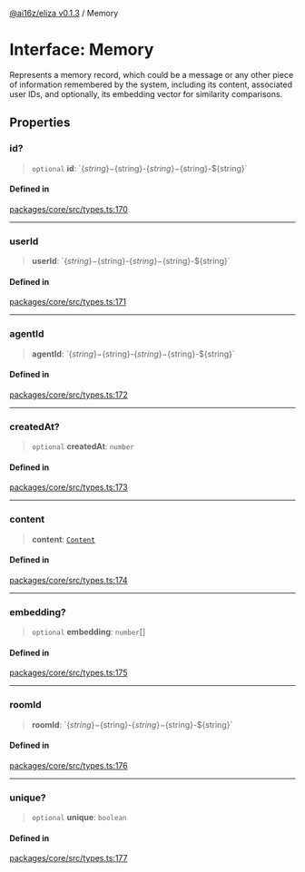 [@ai16z/eliza v0.1.3](../index.md) / Memory

# Interface: Memory

Represents a memory record, which could be a message or any other piece of information remembered by the system, including its content, associated user IDs, and optionally, its embedding vector for similarity comparisons.

## Properties

### id?

> `optional` **id**: \`$\{string\}-$\{string\}-$\{string\}-$\{string\}-$\{string\}\`

#### Defined in

[packages/core/src/types.ts:170](https://github.com/ai16z/eliza/blob/main/packages/core/src/types.ts#L170)

***

### userId

> **userId**: \`$\{string\}-$\{string\}-$\{string\}-$\{string\}-$\{string\}\`

#### Defined in

[packages/core/src/types.ts:171](https://github.com/ai16z/eliza/blob/main/packages/core/src/types.ts#L171)

***

### agentId

> **agentId**: \`$\{string\}-$\{string\}-$\{string\}-$\{string\}-$\{string\}\`

#### Defined in

[packages/core/src/types.ts:172](https://github.com/ai16z/eliza/blob/main/packages/core/src/types.ts#L172)

***

### createdAt?

> `optional` **createdAt**: `number`

#### Defined in

[packages/core/src/types.ts:173](https://github.com/ai16z/eliza/blob/main/packages/core/src/types.ts#L173)

***

### content

> **content**: [`Content`](Content.md)

#### Defined in

[packages/core/src/types.ts:174](https://github.com/ai16z/eliza/blob/main/packages/core/src/types.ts#L174)

***

### embedding?

> `optional` **embedding**: `number`[]

#### Defined in

[packages/core/src/types.ts:175](https://github.com/ai16z/eliza/blob/main/packages/core/src/types.ts#L175)

***

### roomId

> **roomId**: \`$\{string\}-$\{string\}-$\{string\}-$\{string\}-$\{string\}\`

#### Defined in

[packages/core/src/types.ts:176](https://github.com/ai16z/eliza/blob/main/packages/core/src/types.ts#L176)

***

### unique?

> `optional` **unique**: `boolean`

#### Defined in

[packages/core/src/types.ts:177](https://github.com/ai16z/eliza/blob/main/packages/core/src/types.ts#L177)
